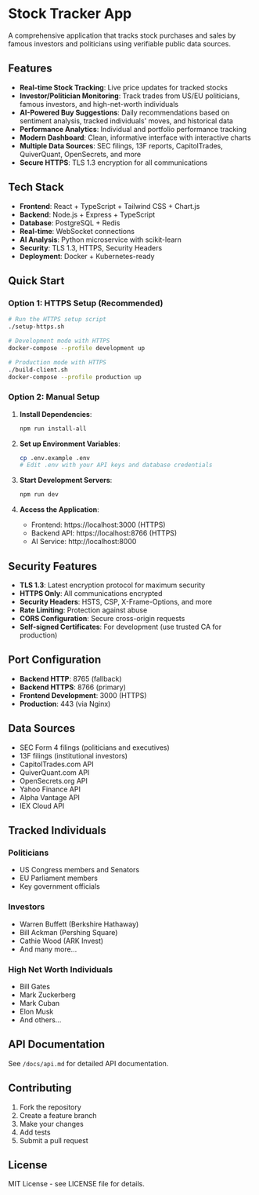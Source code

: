 # Stock Tracker App

A comprehensive application that tracks stock purchases and sales by famous investors and politicians using verifiable public data sources.

## Features

- **Real-time Stock Tracking**: Live price updates for tracked stocks
- **Investor/Politician Monitoring**: Track trades from US/EU politicians, famous investors, and high-net-worth individuals
- **AI-Powered Buy Suggestions**: Daily recommendations based on sentiment analysis, tracked individuals' moves, and historical data
- **Performance Analytics**: Individual and portfolio performance tracking
- **Modern Dashboard**: Clean, informative interface with interactive charts
- **Multiple Data Sources**: SEC filings, 13F reports, CapitolTrades, QuiverQuant, OpenSecrets, and more
- **Secure HTTPS**: TLS 1.3 encryption for all communications

## Tech Stack

- **Frontend**: React + TypeScript + Tailwind CSS + Chart.js
- **Backend**: Node.js + Express + TypeScript
- **Database**: PostgreSQL + Redis
- **Real-time**: WebSocket connections
- **AI Analysis**: Python microservice with scikit-learn
- **Security**: TLS 1.3, HTTPS, Security Headers
- **Deployment**: Docker + Kubernetes-ready

## Quick Start

### Option 1: HTTPS Setup (Recommended)
```bash
# Run the HTTPS setup script
./setup-https.sh

# Development mode with HTTPS
docker-compose --profile development up

# Production mode with HTTPS
./build-client.sh
docker-compose --profile production up
```

### Option 2: Manual Setup
1. **Install Dependencies**:
   ```bash
   npm run install-all
   ```

2. **Set up Environment Variables**:
   ```bash
   cp .env.example .env
   # Edit .env with your API keys and database credentials
   ```

3. **Start Development Servers**:
   ```bash
   npm run dev
   ```

4. **Access the Application**:
   - Frontend: https://localhost:3000 (HTTPS)
   - Backend API: https://localhost:8766 (HTTPS)
   - AI Service: http://localhost:8000

## Security Features

- **TLS 1.3**: Latest encryption protocol for maximum security
- **HTTPS Only**: All communications encrypted
- **Security Headers**: HSTS, CSP, X-Frame-Options, and more
- **Rate Limiting**: Protection against abuse
- **CORS Configuration**: Secure cross-origin requests
- **Self-signed Certificates**: For development (use trusted CA for production)

## Port Configuration

- **Backend HTTP**: 8765 (fallback)
- **Backend HTTPS**: 8766 (primary)
- **Frontend Development**: 3000 (HTTPS)
- **Production**: 443 (via Nginx)

## Data Sources

- SEC Form 4 filings (politicians and executives)
- 13F filings (institutional investors)
- CapitolTrades.com API
- QuiverQuant.com API
- OpenSecrets.org API
- Yahoo Finance API
- Alpha Vantage API
- IEX Cloud API

## Tracked Individuals

### Politicians
- US Congress members and Senators
- EU Parliament members
- Key government officials

### Investors
- Warren Buffett (Berkshire Hathaway)
- Bill Ackman (Pershing Square)
- Cathie Wood (ARK Invest)
- And many more...

### High Net Worth Individuals
- Bill Gates
- Mark Zuckerberg
- Mark Cuban
- Elon Musk
- And others...

## API Documentation

See `/docs/api.md` for detailed API documentation.

## Contributing

1. Fork the repository
2. Create a feature branch
3. Make your changes
4. Add tests
5. Submit a pull request

## License

MIT License - see LICENSE file for details. 